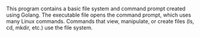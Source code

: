 This program contains a basic file system and command prompt created using Golang. The executable file opens the command prompt, which uses many Linux commands.
Commands that view, manipulate, or create files (ls, cd, mkdir, etc.) use the file system.
